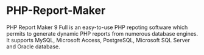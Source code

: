 # PHP-Report-Maker
PHP Report Maker 9 Full is an easy-to-use PHP repoting software which permits to generate dynamic PHP reports from numerous database engines. It supports MySQL, Microsoft Access, PostgreSQL, Microsoft SQL Server and Oracle database.
